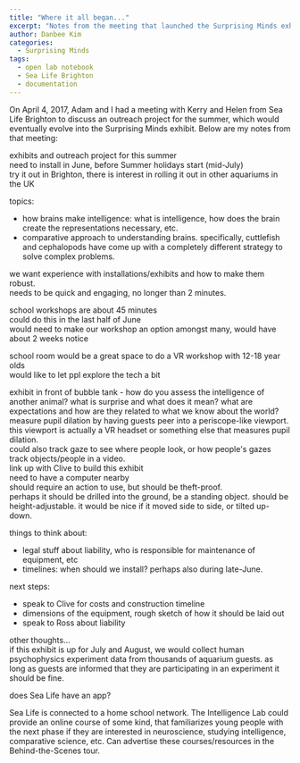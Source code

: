 ```yaml
---
title: "Where it all began..."
excerpt: "Notes from the meeting that launched the Surprising Minds exhibit"
author: Danbee Kim
categories:
  - Surprising Minds
tags:
  - open lab notebook
  - Sea Life Brighton
  - documentation
---
```


On April 4, 2017, Adam and I had a meeting with Kerry and Helen from Sea Life Brighton to discuss an outreach project for the summer, which would eventually evolve into the Surprising Minds exhibit. Below are my notes from that meeting:  

exhibits and outreach project for this summer  
need to install in June, before Summer holidays start (mid-July)  
try it out in Brighton, there is interest in rolling it out in other aquariums in the UK

topics:  
 - how brains make intelligence: what is intelligence, how does the brain create the representations necessary, etc.  
 - comparative approach to understanding brains. specifically, cuttlefish and cephalopods have come up with a completely different strategy to solve complex problems.

we want experience with installations/exhibits and how to make them robust.  
needs to be quick and engaging, no longer than 2 minutes.

school workshops are about 45 minutes  
could do this in the last half of June  
would need to make our workshop an option amongst many, would have about 2 weeks notice  

school room would be a great space to do a VR workshop with 12-18 year olds  
would like to let ppl explore the tech a bit

exhibit in front of bubble tank - how do you assess the intelligence of another animal? what is surprise and what does it mean? what are expectations and how are they related to what we know about the world?  
measure pupil dilation by having guests peer into a periscope-like viewport. this viewport is actually a VR headset or something else that measures pupil dilation.  
could also track gaze to see where people look, or how people's gazes track objects/people in a video.  
link up with Clive to build this exhibit  
need to have a computer nearby  
should require an action to use, but should be theft-proof.  
perhaps it should be drilled into the ground, be a standing object. should be height-adjustable. it would be nice if it moved side to side, or tilted up-down.  

things to think about:  
 - legal stuff about liability, who is responsible for maintenance of equipment, etc  
 - timelines: when should we install? perhaps also during late-June.  

next steps:  
 - speak to Clive for costs and construction timeline  
 - dimensions of the equipment, rough sketch of how it should be laid out  
 - speak to Ross about liability  

other thoughts...  
if this exhibit is up for July and August, we would collect human psychophysics experiment data from thousands of aquarium guests. as long as guests are informed that they are participating in an experiment it should be fine.

does Sea Life have an app?

Sea Life is connected to a home school network. The Intelligence Lab could provide an online course of some kind, that familiarizes young people with the next phase if they are interested in neuroscience, studying intelligence, comparative science, etc. Can advertise these courses/resources in the Behind-the-Scenes tour. 
